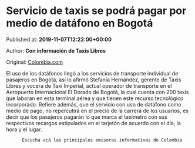 
# Servicio de taxis se podrá pagar por medio de datáfono en Bogotá

Published at: **2019-11-07T12:22:00+00:00**

Author: **Con información de Taxis Libres**

Original: [Colombia.com](https://www.colombia.com/actualidad/nacionales/carrera-taxis-datafono-246763)

El uso de los datáfonos llegó a los servicios de transporte individual de pasajeros en Bogotá, así lo afirmó Stefanía Hernández, gerente de Taxis Libres y vocera de Taxi Imperial, actual operador de transporte en el Aeropuerto Internacional El Dorado de Bogotá, la cual cuenta con 200 taxis que laboran en esta terminal aérea y que tienen este recurso tecnológico incorporado.
Refiere además, que el servicio con uso de datáfono como medio de pago, no repercutirá en el precio de la carrera de los usuarios, es decir que los pasajeros pagarán lo que marca el taxímetro con sus respectivos recargos estipulados en el tarjetón de acuerdo con el día, la hora y el lugar.

        
          Escucha acá las principales emisoras informativas de Colombia
        
      
